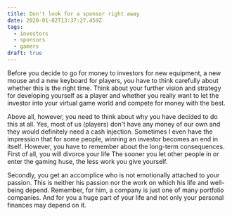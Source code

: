 ```yaml
---
title: Don't look for a sponsor right away
date: 2020-01-02T13:37:27.459Z
tags:
  - investors
  - sponsors
  - gamers
draft: true
---
```

Before you decide to go for money to investors for new equipment, a new mouse and a new keyboard for players, you have to think carefully about whether this is the right time. Think about your further vision and strategy for developing yourself as a player and whether you really want to let the investor into your virtual game world and compete for money with the best. 

Above all, however, you need to think about why you have decided to do this at all. Yes, most of us (players) don't have any money of our own and they would definitely need a cash injection. Sometimes I even have the impression that for some people, winning an investor becomes an end in itself. However, you have to remember about the long-term consequences. First of all, you will divorce your life The sooner you let other people in or enter the gaming huse, the less work you give yourself.

Secondly, you get an accomplice who is not emotionally attached to your passion. This is neither his passion nor the work on which his life and well-being depend. Remember, for him, a company is just one of many portfolio companies. And for you a huge part of your life and not only your personal finances may depend on it.
